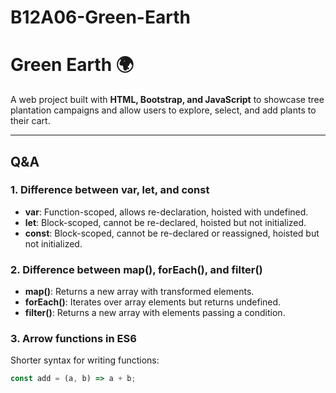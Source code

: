 # B12A06-Green-Earth

# Green Earth 🌍

A web project built with **HTML, Bootstrap, and JavaScript** to showcase tree plantation campaigns and allow users to explore, select, and add plants to their cart.

---

## Q&A

### 1. Difference between var, let, and const
- **var**: Function-scoped, allows re-declaration, hoisted with undefined.
- **let**: Block-scoped, cannot be re-declared, hoisted but not initialized.
- **const**: Block-scoped, cannot be re-declared or reassigned, hoisted but not initialized.

### 2. Difference between map(), forEach(), and filter()
- **map()**: Returns a new array with transformed elements.
- **forEach()**: Iterates over array elements but returns undefined.
- **filter()**: Returns a new array with elements passing a condition.

### 3. Arrow functions in ES6
Shorter syntax for writing functions:  
```js
const add = (a, b) => a + b;
